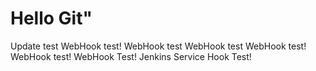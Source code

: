 # Hello Git"
Update test
WebHook test!
WebHook test
WebHook test
WebHook test!
WebHook test!
WebHook Test!
Jenkins Service Hook Test!
